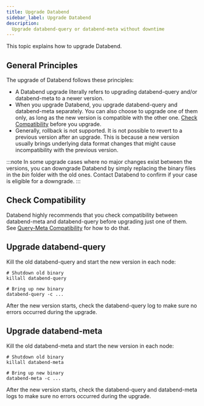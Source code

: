 ```yaml
---
title: Upgrade Databend
sidebar_label: Upgrade Databend
description:
  Upgrade databend-query or databend-meta without downtime
---
```


This topic explains how to upgrade Databend.

## General Principles

The upgrade of Databend follows these principles:

- A Databend upgrade literally refers to upgrading databend-query and/or databend-meta to a newer version.
- When you upgrade Databend, you upgrade databend-query and databend-meta separately. You can also choose to upgrade one of them only, as long as the new version is compatible with the other one. [Check Compatibility](#check-compatibility) before you upgrade.
- Generally, rollback is not supported. It is not possible to revert to a previous version after an upgrade. This is because a new version usually brings underlying data format changes that might cause incompatibility with the previous version.

:::note
In some upgrade cases where no major changes exist between the versions, you can downgrade Databend by simply replacing the binary files in the *bin* folder with the old ones. Contact Databend to confirm if your case is eligible for a downgrade.
:::

## Check Compatibility

Databend highly recommends that you check compatibility between databend-meta and databend-query before upgrading just one of them. See [Query-Meta Compatibility](10-compatibility.md) for how to do that.

## Upgrade databend-query

Kill the old databend-query and start the new version in each node:

```shell
# Shutdown old binary
killall databend-query

# Bring up new binary
databend-query -c ...
```
After the new version starts, check the databend-query log to make sure no errors occurred during the upgrade.

## Upgrade databend-meta

Kill the old databend-meta and start the new version in each node:

```shell
# Shutdown old binary
killall databend-meta

# Bring up new binary
databend-meta -c ...
```
After the new version starts, check the databend-query and databend-meta logs to make sure no errors occurred during the upgrade.